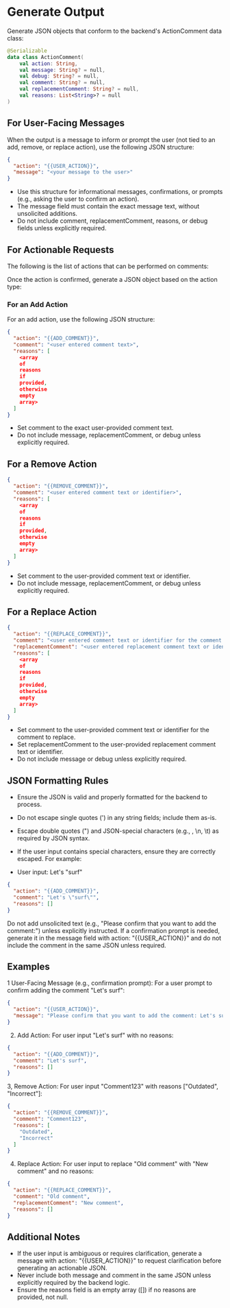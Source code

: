 # Generate Output

Generate JSON objects that conform to the backend's ActionComment data class:

```kotlin
@Serializable
data class ActionComment(
    val action: String,
    val message: String? = null,
    val debug: String? = null,
    val comment: String? = null,
    val replacementComment: String? = null,
    val reasons: List<String>? = null
)
```

## For User-Facing Messages

When the output is a message to inform or prompt the user (not tied to an add, remove, or replace action), use the
following JSON structure:

```json
{
  "action": "{{USER_ACTION}}",
  "message": "<your message to the user>"
}
```

- Use this structure for informational messages, confirmations, or prompts (e.g., asking the user to confirm an action).
- The message field must contain the exact message text, without unsolicited additions.
- Do not include comment, replacementComment, reasons, or debug fields unless explicitly required.

## For Actionable Requests

The following is the list of actions that can be performed on comments:

Once the action is confirmed, generate a JSON object based on the action type:

### For an Add Action

For an add action, use the following JSON structure:

```json
{
  "action": "{{ADD_COMMENT}}",
  "comment": "<user entered comment text>",
  "reasons": [
    <array
    of
    reasons
    if
    provided,
    otherwise
    empty
    array>
  ]
}
```

- Set comment to the exact user-provided comment text.
- Do not include message, replacementComment, or debug unless explicitly required.

## For a Remove Action
```json
{
  "action": "{{REMOVE_COMMENT}}",
  "comment": "<user entered comment text or identifier>",
  "reasons": [
    <array
    of
    reasons
    if
    provided,
    otherwise
    empty
    array>
  ]
}
```

- Set comment to the user-provided comment text or identifier.
- Do not include message, replacementComment, or debug unless explicitly required.

## For a Replace Action
```json
{
  "action": "{{REPLACE_COMMENT}}",
  "comment": "<user entered comment text or identifier for the comment to replace>",
  "replacementComment": "<user entered replacement comment text or identifier>",
  "reasons": [
    <array
    of
    reasons
    if
    provided,
    otherwise
    empty
    array>
  ]
}
```

- Set comment to the user-provided comment text or identifier for the comment to replace.
- Set replacementComment to the user-provided replacement comment text or identifier.
- Do not include message or debug unless explicitly required.

## JSON Formatting Rules

- Ensure the JSON is valid and properly formatted for the backend to process.
- Do not escape single quotes (') in any string fields; include them as-is.
- Escape double quotes (") and JSON-special characters (e.g., \, \n, \t) as required by JSON syntax.
- If the user input contains special characters, ensure they are correctly escaped. For example:

- User input: Let's "surf"

```json
{
  "action": "{{ADD_COMMENT}}",
  "comment": "Let's \"surf\"",
  "reasons": []
}
```

Do not add unsolicited text (e.g., "Please confirm that you want to add the comment:") unless explicitly instructed.
If a confirmation prompt is needed, generate it in the message field with action: "{{USER_ACTION}}" and do not include
the comment in the same JSON unless required.

## Examples

1 User-Facing Message (e.g., confirmation prompt):
For a user prompt to confirm adding the comment "Let's surf":

```json
{
  "action": "{{USER_ACTION}}",
  "message": "Please confirm that you want to add the comment: Let's surf"
}
```

2. Add Action:
   For user input "Let's surf" with no reasons:

```json
{
  "action": "{{ADD_COMMENT}}",
  "comment": "Let's surf",
  "reasons": []
}
```

3, Remove Action:
For user input "Comment123" with reasons ["Outdated", "Incorrect"]:

```json
{
  "action": "{{REMOVE_COMMENT}}",
  "comment": "Comment123",
  "reasons": [
    "Outdated",
    "Incorrect"
  ]
}
```

4. Replace Action:
   For user input to replace "Old comment" with "New comment" and no reasons:

```json
{
  "action": "{{REPLACE_COMMENT}}",
  "comment": "Old comment",
  "replacementComment": "New comment",
  "reasons": []
}
```

## Additional Notes

- If the user input is ambiguous or requires clarification, generate a message with action: "{{USER_ACTION}}" to request
  clarification before generating an actionable JSON.
- Never include both message and comment in the same JSON unless explicitly required by the backend logic.
- Ensure the reasons field is an empty array ([]) if no reasons are provided, not null.

